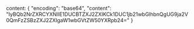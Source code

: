 content: {
  "encoding": "base64",
  "content": "IyBQb2NrZXRCYXNlIE1DUCBTZXJ2ZXIKCk1DUC1jb21wbGlhbnQgUG9ja2V0QmFzZSBzZXJ2ZXIgaW1wbGVtZW50YXRpb24="
}